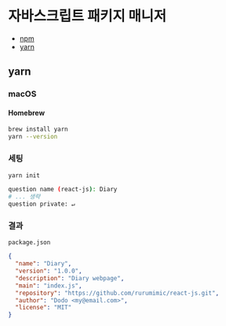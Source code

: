 # 자바스크립트 패키지 매니저

- [npm](https://www.npmjs.com)
- [yarn](https://yarnpkg.com/en/)

## yarn

### macOS

#### Homebrew

```bash
brew install yarn
yarn --version
```

### 세팅

```bash
yarn init

question name (react-js): Diary
# ... 생략
question private: ↵
```

### 결과

`package.json`

```json
{
  "name": "Diary",
  "version": "1.0.0",
  "description": "Diary webpage",
  "main": "index.js",
  "repository": "https://github.com/rurumimic/react-js.git",
  "author": "Dodo <my@email.com>",
  "license": "MIT"
}
```
